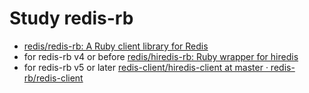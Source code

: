 # Study redis-rb

- [redis/redis-rb: A Ruby client library for Redis](https://github.com/redis/redis-rb)
- for redis-rb v4 or before [redis/hiredis-rb: Ruby wrapper for hiredis](https://github.com/redis/hiredis-rb)
- for redis-rb v5 or later [redis\-client/hiredis\-client at master · redis\-rb/redis\-client](https://github.com/redis-rb/redis-client/tree/master/hiredis-client)
